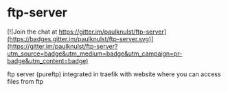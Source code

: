 # ftp-server

[![Join the chat at https://gitter.im/paulknulst/ftp-server](https://badges.gitter.im/paulknulst/ftp-server.svg)](https://gitter.im/paulknulst/ftp-server?utm_source=badge&utm_medium=badge&utm_campaign=pr-badge&utm_content=badge)

ftp server (pureftp) integrated in traefik with website where you can access files from ftp
